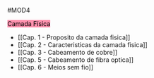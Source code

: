 #MOD4

<mark style="background: #FF5582A6;">Camada Física</mark>

- [[Cap. 1 - Proposito da camada fisica]]
- [[Cap. 2 - Caracteristicas da camada fisica]]
- [[Cap. 3 - Cabeamento de cobre]]
- [[Cap. 5 - Cabeamento de fibra optica]]
- [[Cap. 6 - Meios sem fio]]